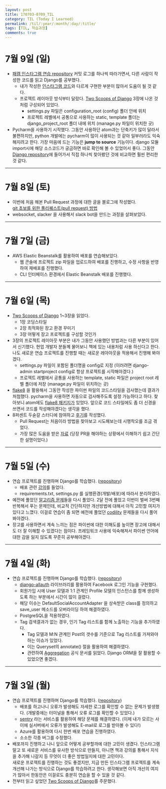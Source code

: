 ```yaml
---
layout: post
title: 170703-0709_TIL
category: TIL (Today I Learned)
permalink: /til/:year/:month/:day/:title/
tags: [TIL, 학습과정]
comments: true
---
```


# 7월 9일 (일)
- [패캠 인스타그램 연습 repository](https://github.com/Fastcampus-WPS-5th/Instagram/commits/master) 커밋 로그를 하나씩 따라가면서, 다른 사람이 작성한 코드를 읽고 Django를 공부했다.
  - 내가 작성한 [인스타그램 코드](https://github.com/wayhome25/Instagram)와 다르게 구현한 부분이 많아서 도움이 될 것 같다.
  - 프로젝트 레이아웃 방식부터 달랐다. [Two Scoops of Django](https://www.twoscoopspress.com/products/two-scoops-of-django-1-11) 3장에 나온 것처럼 구성되어 있었다.
    - settings.py 파일은 configuration_root (config) 폴더 안에 위치
    - 프로젝트 레벨에서 공통으로 사용하는 static, template 폴더는 django_project_root 폴더 내에 위치 (manage.py 파일이 위치한 곳)
- Pycharm을 사용하기 시작했다. 그동안 사용하던 atom과는 단축키가 많이 달라서 불편하지만, python 개발에는 pycharm이 많이 사용되는 것 같아 일부러라도 익숙해지려고 한다. 가장 마음에 드는 기능은 **jump to source** 기능이다. django 모듈 import시에 해당 소스코드가 궁금하면 바로 확인해 볼 수 있었어서 좋다. 그동안 [Django repository](https://github.com/django/django/tree/1.10.6/django)에 들어가서 직접 하나씩 찾아봤던 것에 비교하면 훨씬 편리한 것 같다.

---

# 7월 8일 (토)
- 이번에 처음 해본 Pull Request 과정에 대한 글을 블로그에 작성했다.     
  [git 초보를 위한 풀리퀘스트(pull request) 방법](https://wayhome25.github.io/git/2017/07/08/git-first-pull-request-story/)
- websocket, slacker 을 사용해서 slack bot을 만드는 과정을 살펴보았다.

---

# 7월 7일 (금)
- AWS Elastic Beanstalk를 활용하여 배포를 연습해보았다.
  - 웹 콘솔에 프로젝트 zip 파일을 업로드하여 배포를 진행하고, 수정 사항을 반영하여 재배포를 진행했다.
  - CLI 인터페이스 환경에서 Elastic Beanstalk 배포를 진행했다.

---

# 7월 6일 (목)
- [Two Scoops of Django](https://www.twoscoopspress.com/products/two-scoops-of-django-1-11) 1~3장을 읽었다.
  - 1장 코딩스타일
  - 2장 최적화된 장고 환경 꾸미기
  - 3장 어떻게 장고 프로젝트를 구성할 것인가
- 3장의 프로젝트 레이아웃 부분은 내가 그동안 사용했던 방법과는 다른 부분이 있어서 신기했다. 현업 개발자 분들꼐 물어보니 책에 있는 내용처럼 사용 하신다고 한다. 나도 새로운 연습 프로젝트를 진행할 때는 새로운 레아아웃을 적용해서 진행해 봐야겠다.
  - settings.py 파일이 포함된 폴더명을 config로 지정 (이러려면 django-admin startproject config로 항상 프로젝트를 시작해야겠다.)
  - 프로젝트 레벨에서 공통을 사용하는 template, static 파일은 project root 레벨 폴더에 저장 (manage.py 파일이 위치하는 곳)
- [flake8](https://pypi.python.org/pypi/flake8) 을 활용해서 그동안 작성한 파이썬 파일의 코드스타일을 검사했는데 결과가 처첨했다. pycharm을 사용하면 자동으로 검사해주도록 설정 가능하다고 하다. 찾아보니 atom에도 [flake8 패키지가](https://atom.io/packages/linter-flake8) 있었다. 앞으로 코드 스타일에도 좀 더 신경을 쓰면서 코드를 작성해야겠다는 생각을 했다.
- 8퍼센트 두숟갈 스터디에 참여하고 [후기](https://8percent.github.io/)를 작성했다.
  - Pull Request는 처음이라 방법을 찾아보고 시도해보는데 시행착오를 조금 겪었다.
  - 가장 많은 도움을 받은 [자료](https://www.slideshare.net/jungseobshin/github-pull-request) (당장 PR을 해야하는 상황에서 이해하기 쉽고 간단한 설명이었다.)

---
# 7월 5일 (수)
- 연습 프로젝트를 진행하며 Django를 학습했다. ([repository](https://github.com/wayhome25/Instagram))
  - 배포 관련 [강의](https://nomade.kr/vod/deploy/)를 들었다.
  - requirements.txt, settings.py 를 실행환경(개발/배포)에 따라서 분리하였다.
- 예전에 풀었던 [알고리즘 문제](http://tryhelloworld.co.kr/)들을 다시 풀었다. 2달 전에 풀었고 이번이 벌써 3번째 반복해서 푸는 문제인데, 비교적 간단하지만 개선방법에 대해서 아직 고민할 여지가 있다고 느꼈다. 이걸로 연습이 좀 되면 예전에 풀었던 [codility](https://codility.com/programmers/l) 문제들을 다시 풀어봐야겠다.
- 장고를 사용하면서 계속 느끼는 점은 파이썬에 대한 이해도를 높이면 장고에 대해서도 더 잘 이해할 수 있겠다는 점이다. 프레임워크 사용에 익숙해져서 파이썬 언어에 대한 감을 잃지 않도록 꾸준히 공부해야겠다.

---
# 7월 4일 (화)
- 연습 프로젝트를 진행하며 Django를 학습했다. ([repository](https://github.com/wayhome25/Instagram))
  - [django-allauth](https://github.com/pennersr/django-allauth) 라이브러리를 활용하여 Facebook 로그인 기능을 구현했다.
  - 회원가입 시에 User 모델과 1:1 관계인 Profile 모델의 인스턴스를 함께 생성하도록 하는 부분에서 시간이 많이 걸렸다.
  - 해당 이슈는 DefaultSocialAccountAdapter 을 상속받은 class를 정의하고 save_user 메소드를 오버라이딩 하여 해결하였다.
  - PostgreSQL을 적용하였다.
  - Tag 검색결과가 없는 경우, 인기 Tag 리스트를 함께 노출하는 기능을 추가하였다.
    - Tag 모델과 M:N 관계인 Post의 갯수를 기준으로 Tag 리스트를 가져와야하는 이슈가 있었다.
    - 이는 Queryset의 annotate() 절을 활용하여 해결하였다.
    - 관련하여 [Aggregation](https://docs.djangoproject.com/en/1.10/topics/db/aggregation/#cheat-sheet) 공식 문서를 읽었다. Django ORM을 잘 활용할 수 있었으면 좋겠다.

---

# 7월 3일 (월)
- 연습 프로젝트를 진행하며 Django를 학습했다. ([repository](https://github.com/wayhome25/Instagram))
  - 배포를 하고나니 오류가 발생해도 자세한 로그를 확인할 수 없는 문제가 발생했다. (개발중에는 터미널을 통해서 오류 로그를 확인할 수 있었다.)
  - [sentry](https://sentry.io) 라는 서비스를 활용하여 해당 문제를 해결하였다. (이제 내가 모르는 사이에 실서버에서 오류가 발생해도 E-mail로 로그를 받아볼 수 있다!)
  - Azure를 활용하여 다시 한번 배포 연습을 진행하였다.
  - 소소한 각종 버그를 수정했다.
- 배포까지 진행하고 나니 앞으로 어떻게 공부할까에 대한 고민이 생겼다. 인스타그램 말고 또 새로운 서비스를 유사한 방식으로 만들지, 아니면 책과 강의를 통해서 지식을 추가해 나갈지 등 무엇이 더 좋은 방법일지에 대한 고민이다.      
새로운 프로젝트를 진행하는 것도 좋겠지만, 지금 만든 인스타그램 프로젝트를 계속 개선해 나가는 방식으로 Django를 학습하려고 한다. 생각해보면 아직 개선의 여지가 많아서 한동안은 이걸로도 충분히 연습을 할 수 있을 것 같다.
- 전부터 읽고 싶었던 [Two Scoops of Django](http://www.aladin.co.kr/shop/wproduct.aspx?ItemId=88857020)를 주문했다.
